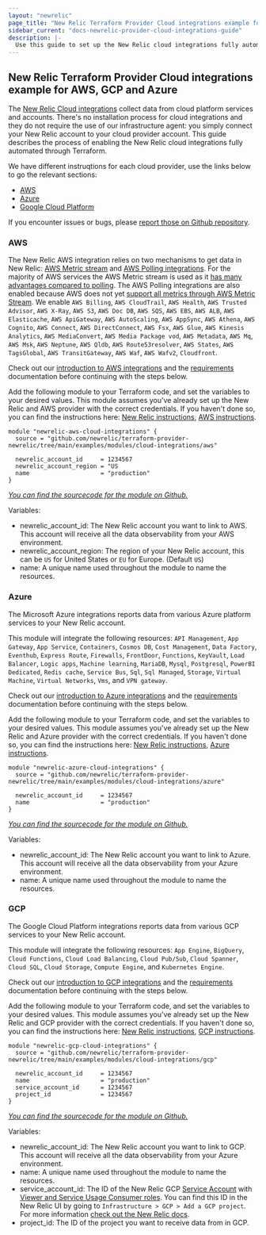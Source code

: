 ```yaml
---
layout: "newrelic"
page_title: "New Relic Terraform Provider Cloud integrations example for AWS, GCP, and Azure"
sidebar_current: "docs-newrelic-provider-cloud-integrations-guide"
description: |-
  Use this guide to set up the New Relic cloud integrations fully automated through Terraform.
---
```


## New Relic Terraform Provider Cloud integrations example for AWS, GCP and Azure

The [New Relic Cloud integrations](https://docs.newrelic.com/docs/infrastructure/infrastructure-integrations/get-started/introduction-infrastructure-integrations/) collect data from cloud platform services and accounts. There's no installation process for cloud integrations and they do not require the use of our infrastructure agent: you simply connect your New Relic account to your cloud provider account. This guide describes the process of enabling the New Relic cloud integrations fully automated through Terraform.

We have different instruqtions for each cloud provider, use the links below to go the relevant sections:

- [AWS](#aws)
- [Azure](#azure)
- [Google Cloud Platform](#gcp)

If you encounter issues or bugs, please [report those on Github repository](https://github.com/newrelic/terraform-provider-newrelic/issues/new/choose).

### AWS

The New Relic AWS integration relies on two mechanisms to get data in New Relic: [AWS Metric stream](https://docs.newrelic.com/docs/infrastructure/amazon-integrations/connect/aws-metric-stream/) and [AWS Polling integrations](https://docs.newrelic.com/docs/infrastructure/amazon-integrations/connect/connect-aws-new-relic-infrastructure-monitoring). For the majority of AWS services the AWS Metric stream is used as it [has many advantages compared to polling](https://docs.newrelic.com/docs/infrastructure/amazon-integrations/connect/aws-metric-stream#why-it-matters). The AWS Polling integrations are also enabled because AWS does not yet [support all metrics through AWS Metric Stream](https://docs.newrelic.com/docs/infrastructure/amazon-integrations/connect/aws-metric-stream#integrations-not-replaced-streams). We enable `AWS Billing`, `AWS CloudTrail`, `AWS Health`, `AWS Trusted Advisor`, `AWS X-Ray`, `AWS S3`, `AWS Doc DB`, `AWS SQS`, `AWS EBS`, `AWS ALB`, `AWS Elasticache`, `AWS ApiGateway`, `AWS AutoScaling`, `AWS AppSync`, `AWS Athena`, `AWS Cognito`, `AWS Connect`, `AWS DirectConnect`, `AWS Fsx`, `AWS Glue`, `AWS Kinesis Analytics`, `AWS MediaConvert`, `AWS Media Package vod`, `AWS Metadata`, `AWS Mq`, `AWS Msk`, `AWS Neptune`, `AWS Qldb`, `AWS Route53resolver`, `AWS States`, `AWS TagsGlobal`, `AWS TransitGateway`, `AWS Waf`, `AWS Wafv2`, `Cloudfront`.

Check out our [introduction to AWS integrations](https://docs.newrelic.com/docs/infrastructure/amazon-integrations/get-started/introduction-aws-integrations) and the [requirements](https://docs.newrelic.com/docs/infrastructure/amazon-integrations/get-started/integrations-managed-policies/) documentation before continuing with the steps below.

Add the following module to your Terraform code, and set the variables to your desired values. This module assumes you've already set up the New Relic and AWS provider with the correct credentials. If you haven't done so, you can find the instructions here: [New Relic instructions](https://registry.terraform.io/providers/newrelic/newrelic/latest/docs/guides/getting_started), [AWS instructions](https://registry.terraform.io/providers/hashicorp/aws/latest/docs#authentication-and-configuration).

```
module "newrelic-aws-cloud-integrations" {
  source = "github.com/newrelic/terraform-provider-newrelic/tree/main/examples/modules/cloud-integrations/aws"

  newrelic_account_id     = 1234567
  newrelic_account_region = "US
  name                    = "production"
}
```
[*You can find the sourcecode for the module on Github.*](https://github.com/newrelic/terraform-provider-newrelic/tree/main/examples/modules/cloud-integrations/aws)


Variables:

* newrelic_account_id: The New Relic account you want to link to AWS. This account will receive all the data observability from your AWS environment.
* newrelic_account_region: The region of your New Relic account, this can be `US` for United States or `EU` for Europe. (Default `US`)
* name: A unique name used throughout the module to name the resources.


### Azure

The Microsoft Azure integrations reports data from various Azure platform services to your New Relic account.

This module will integrate the following resources: `API Management`, `App Gateway`, `App Service`, `Containers`, `Cosmos DB`, `Cost Management`, `Data Factory`, `Eventhub`, `Express Route`, `Firewalls`, `FrontDoor`, `Functions`, `KeyVault`, `Load Balancer`, `Logic apps`, `Machine learning`, `MariaDB`, `Mysql`, `Postgresql`, `PowerBI Dedicated`, `Redis cache`, `Service Bus`, `Sql`, `Sql Managed`, `Storage`, `Virtual Machine`, `Virtual Networks`, `Vms`, and `VPN gateway`.

Check out our [introduction to Azure integrations](https://docs.newrelic.com/docs/infrastructure/microsoft-azure-integrations/get-started/introduction-azure-monitoring-integrations/) and the [requirements](https://docs.newrelic.com/docs/infrastructure/microsoft-azure-integrations/get-started/activate-azure-integrations/#reqs) documentation before continuing with the steps below.

Add the following module to your Terraform code, and set the variables to your desired values. This module assumes you've already set up the New Relic and Azure provider with the correct credentials. If you haven't done so, you can find the instructions here: [New Relic instructions](https://registry.terraform.io/providers/newrelic/newrelic/latest/docs/guides/getting_started), [Azure instructions](https://registry.terraform.io/providers/hashicorp/azurerm/latest/docs).

```
module "newrelic-azure-cloud-integrations" {
  source = "github.com/newrelic/terraform-provider-newrelic/tree/main/examples/modules/cloud-integrations/azure"

  newrelic_account_id     = 1234567
  name                    = "production"
}
```
[*You can find the sourcecode for the module on Github.*](https://github.com/newrelic/terraform-provider-newrelic/tree/main/examples/modules/cloud-integrations/azure)

Variables:

* newrelic_account_id: The New Relic account you want to link to Azure. This account will receive all the data observability from your Azure environment.
* name: A unique name used throughout the module to name the resources.


### GCP

The Google Cloud Platform integrations reports data from various GCP services to your New Relic account.

This module will integrate the following resources: `App Engine`, `BigQuery`, `Cloud Functions`, `Cloud Load Balancing`, `Cloud Pub/Sub`, `Cloud Spanner`, `Cloud SQL`, `Cloud Storage`, `Compute Engine`, and `Kubernetes Engine`.

Check out our [introduction to GCP integrations](https://docs.newrelic.com/docs/infrastructure/google-cloud-platform-integrations/get-started/introduction-google-cloud-platform-integrations/) and the [requirements](https://docs.newrelic.com/docs/infrastructure/google-cloud-platform-integrations/get-started/connect-google-cloud-platform-services-new-relic/#reqs) documentation before continuing with the steps below.

Add the following module to your Terraform code, and set the variables to your desired values. This module assumes you've already set up the New Relic and GCP provider with the correct credentials. If you haven't done so, you can find the instructions here: [New Relic instructions](https://registry.terraform.io/providers/newrelic/newrelic/latest/docs/guides/getting_started), [GCP instructions](https://registry.terraform.io/providers/hashicorp/google/latest/docs).

```
module "newrelic-gcp-cloud-integrations" {
  source = "github.com/newrelic/terraform-provider-newrelic/tree/main/examples/modules/cloud-integrations/gcp"

  newrelic_account_id     = 1234567
  name                    = "production"
  service_account_id      = 1234567
  project_id              = 1234567
}
```
[*You can find the sourcecode for the module on Github.*](https://github.com/newrelic/terraform-provider-newrelic/tree/main/examples/modules/cloud-integrations/gcp)

Variables:

* newrelic_account_id: The New Relic account you want to link to GCP. This account will receive all the data observability from your Azure environment.
* name: A unique name used throughout the module to name the resources.
* service_account_id: The ID of the New Relic GCP [Service Account](https://cloud.google.com/iam/docs/service-accounts) with [Viewer and Service Usage Consumer roles](https://cloud.google.com/iam/docs/understanding-roles). You can find this ID in the New Relic UI by going to `Infrastructure > GCP > Add a GCP project`. For more information [check out the New Relic docs](https://docs.newrelic.com/docs/infrastructure/google-cloud-platform-integrations/get-started/connect-google-cloud-platform-services-new-relic/).
* project_id: The ID of the project you want to receive data from in GCP.
